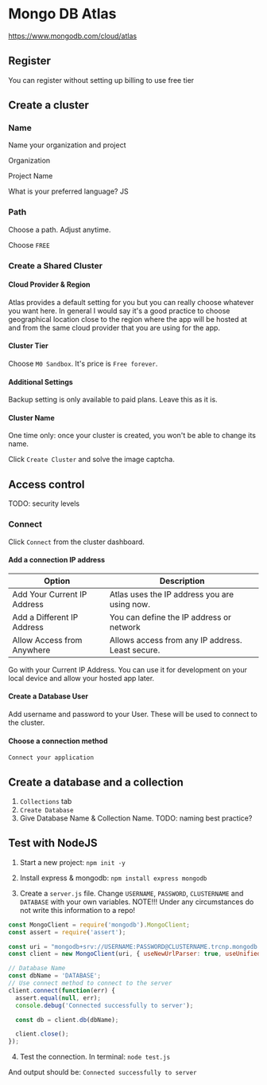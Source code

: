 # Mongo DB Atlas

https://www.mongodb.com/cloud/atlas

## Register

You can register without setting up billing to use free tier 

## Create a cluster

### Name
Name your organization and project

Organization

Project Name

What is your preferred language?
JS

### Path
Choose a path. Adjust anytime.

Choose `FREE`

### Create a Shared Cluster

#### Cloud Provider & Region
Atlas provides a default setting for you but you can really choose whatever you want here. In general I would say it's a good practice to choose geographical location close to the region where the app will be hosted at and from the same cloud provider that you are using for the app.

#### Cluster Tier
Choose `M0 Sandbox`. It's price is `Free forever`.

#### Additional Settings
Backup setting is only available to paid plans. Leave this as it is.

#### Cluster Name
One time only: once your cluster is created, you won't be able to change its name.

Click `Create Cluster` and solve the image captcha.

## Access control

TODO: security levels

### Connect

Click `Connect` from the cluster dashboard.

#### Add a connection IP address

|Option|Description|
|-|-|
|Add Your Current IP Address|Atlas uses the IP address you are using now.|
|Add a Different IP Address|You can define the IP address or network|
|Allow Access from Anywhere|Allows access from any IP address. Least secure.|

Go with your Current IP Address. You can use it for development on your local device and allow your hosted app later.

#### Create a Database User

Add username and password to your User. These will be used to connect to the cluster.

#### Choose a connection method

`Connect your application`

## Create a database and a collection

1. `Collections` tab
2. `Create Database` 
3. Give Database Name & Collection Name. TODO: naming best practice?

## Test with NodeJS

1. Start a new project:
`npm init -y`

2. Install express & mongodb:
`npm install express mongodb`

3. Create a `server.js` file. Change `USERNAME`, `PASSWORD`, `CLUSTERNAME` and `DATABASE` with your own variables. NOTE!!! Under any circumstances do not write this information to a repo!
```javascript
const MongoClient = require('mongodb').MongoClient;
const assert = require('assert');

const uri = "mongodb+srv://USERNAME:PASSWORD@CLUSTERNAME.trcnp.mongodb.net/DATABASE?retryWrites=true&w=majority";
const client = new MongoClient(uri, { useNewUrlParser: true, useUnifiedTopology: true });

// Database Name
const dbName = 'DATABASE';
// Use connect method to connect to the server
client.connect(function(err) {
  assert.equal(null, err);
  console.debug('Connected successfully to server');

  const db = client.db(dbName);

  client.close();
});
```

4. Test the connection. In terminal:
`node test.js`

And output should be:
`Connected successfully to server`